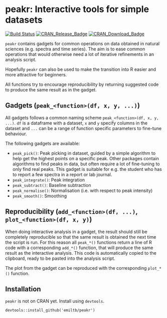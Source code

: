 # peakr: Interactive tools for simple datasets

[![Build Status](https://travis-ci.org/emiltb/peakr.svg?branch=master)](https://travis-ci.org/emiltb/peakr)
[![CRAN\_Release\_Badge](https://www.r-pkg.org/badges/version-ago/peakr)](https://CRAN.R-project.org/package=peakr)
[![CRAN\_Download\_Badge](https://cranlogs.r-pkg.org/badges/grand-total/peakr)](https://CRAN.R-project.org/package=peakr)


`peakr` contains gadgets for common operations on data obtained in natural sciences (e.g. spectra and time series). The aim is to ease common operations that would otherwise need a lot of iterative refinements in an analysis script.

Hopefully `peakr` can also be used to make the transition into R easier and more attractive for beginners.

All functions try to encourage reproducibility by returning suggested code to produce the same result as in the gadget.

## Gadgets (`peak_<function>(df, x, y, ...)`)
All gadgets follows a common naming scheme `peak_<function>(df, x, y, ...)`. `df` is a dataframe with a dataset, `x` and `y` specify columns in the dataset and `...` can be a range of function specific parameters to fine-tune behaviour.

The following gadgets are available:

* `peak_pick()`: Peak picking in dataset, guided by a simple algorithm to help get the highest points on a specific peak. Other packages contain algorithms to find peaks in data, but often require a lot of fine-tuning to only find real peaks. This gadget is suitable for e.g. the student who has to report a few spectra in a report or lab journal.
* `peak_integrate()`: Peak integration
* `peak_subtract()`: Baseline subtraction
* `peak_normalise()`: Normalisation (i.e. with respect to peak intensity)
* `peak_smooth()`: Smoothing

## Reproducibility (`add_<function>(df, ...)`, `plot_<function>(df, x, y)`)
When doing interactive analysis in a gadget, the result should still be completely reproducible so that the same result is obtained the next time the script is run. For this reason all `peak_*()` functions return a line of R code with a corresponding `add_*()` function, that will produce the same result as the interactive analysis. This code is automatically copied to the clipboard, ready to be pasted into the analysis script.

The plot from the gadget can be reproduced with the corresponding `plot_*()` function.

## Installation
`peakr` is not on CRAN yet. Install using `devtools`.

```
devtools::install_github('emiltb/peakr')
```

